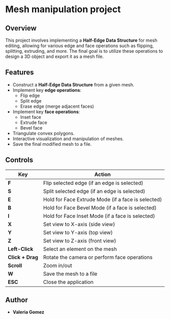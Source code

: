 # Mesh manipulation project
## Overview
This project involves implementing a **Half-Edge Data Structure** for mesh editing, allowing for various edge and face operations such as flipping, splitting, extruding, and more. The final goal is to utilize these operations to design a 3D object and export it as a mesh file.

## Features
- Construct a **Half-Edge Data Structure** from a given mesh.
- Implement key **edge operations**:
  - Flip edge
  - Split edge
  - Erase edge (merge adjacent faces)
- Implement key **face operations**:
  - Inset face
  - Extrude face
  - Bevel face
- Triangulate convex polygons.
- Interactive visualization and manipulation of meshes.
- Save the final modified mesh to a file.

## Controls
| Key | Action |
|------|------------------------------------------------|
| **F** | Flip selected edge (if an edge is selected) |
| **S** | Split selected edge (if an edge is selected) |
| **E** | Hold for Face Extrude Mode (if a face is selected) |
| **B** | Hold for Face Bevel Mode (if a face is selected) |
| **I** | Hold for Face Inset Mode (if a face is selected) |
| **X** | Set view to X-axis (side view) |
| **Y** | Set view to Y-axis (top view) |
| **Z** | Set view to Z-axis (front view) |
| **Left-Click** | Select an element on the mesh |
| **Click + Drag** | Rotate the camera or perform face operations |
| **Scroll** | Zoom in/out |
| **W** | Save the mesh to a file |
| **ESC** | Close the application |


## Author
- **Valeria Gomez**  

